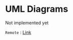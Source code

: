 # UML Diagrams

Not implemented yet

`Remote` : [Link](https://github.com/JameelJamous/MySCARAArm/tree/main/Software/Remote)